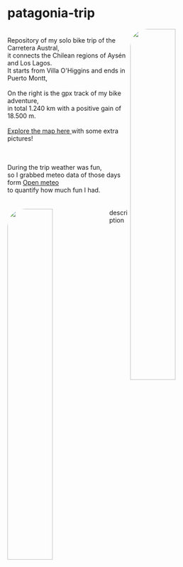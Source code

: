 # patagonia-trip

<img align="right" src="https://github.com/user-attachments/assets/9905ee4b-1a54-4562-8038-e2d5c2196f86" width="45%" style="border-radius: 40px;" />
<br>
Repository of my solo bike trip of the Carretera Austral,<br>
it connects the Chilean regions of Aysén and Los Lagos.<br>
It starts from Villa O'Higgins and ends in Puerto Montt, <br>
<br>
On the right is the gpx track of my bike adventure,<br>
in total 1.240 km with a positive gain of 18.500 m.<br>
<br>
<a href="https://filippo1993.github.io/garmin-myruns/gps_trip.html" target="_blank">Explore the map here </a>
with some extra pictures!<br>
<br><br>

During the trip weather was fun, <br>
so I grabbed meteo data of those days form <a href="https://open-meteo.com" target="_blank">Open meteo </a> <br>
to quantify how much fun I had.<br>
<br><br>
<img align="left" src="https://github.com/user-attachments/assets/60015f74-f31a-4795-828f-6623fc7f37b2" width="45%" style="border-radius: 40px;" />
description<br>
